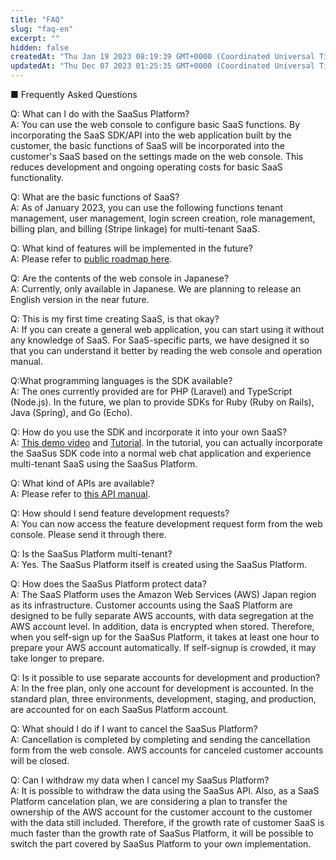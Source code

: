 ```yaml
---
title: "FAQ"
slug: "faq-en"
excerpt: ""
hidden: false
createdAt: "Thu Jan 19 2023 08:19:39 GMT+0000 (Coordinated Universal Time)"
updatedAt: "Thu Dec 07 2023 01:25:35 GMT+0000 (Coordinated Universal Time)"
---
```

■ Frequently Asked Questions

Q: What can I do with the SaaSus Platform?  
A: You can use the web console to configure basic SaaS functions. By incorporating the SaaS SDK/API into the web application built by the customer, the basic functions of SaaS will be incorporated into the customer's SaaS based on the settings made on the web console. This reduces development and ongoing operating costs for basic SaaS functionality.

Q: What are the basic functions of SaaS?  
A: As of January 2023, you can use the following functions tenant management, user management, login screen creation, role management, billing plan, and billing (Stripe linkage) for multi-tenant SaaS.

Q: What kind of features will be implemented in the future?  
A: Please refer to [public roadmap here](https://github.com/orgs/saasus-platform/projects/1).

Q: Are the contents of the web console in Japanese?  
A: Currently, only available in Japanese. We are planning to release an English version in the near future.

Q: This is my first time creating SaaS, is that okay?  
A: If you can create a general web application, you can start using it without any knowledge of SaaS. For SaaS-specific parts, we have designed it so that you can understand it better by reading the web console and operation manual.

Q:What programming languages is the SDK available?  
A: The ones currently provided are for PHP (Laravel) and TypeScript (Node.js). In the future, we plan to provide SDKs for Ruby (Ruby on Rails), Java (Spring), and Go (Echo).

Q: How do you use the SDK and incorporate it into your own SaaS?  
A: [This demo video](https://www.youtube.com/watch?v=deSkPJ-zTgw) and [Tutorial](./tutorial/prepare-the-sample-application). In the tutorial, you can actually incorporate the SaaSus SDK code into a normal web chat application and experience multi-tenant SaaS using the SaaSus Platform.

Q: What kind of APIs are available?  
A: Please refer to [this API manual](./reference/getting-started-with-your-api).

Q: How should I send feature development requests?  
A: You can now access the feature development request form from the web console. Please send it through there.

Q: Is the SaaSus Platform multi-tenant?  
A: Yes. The SaaSus Platform itself is created using the SaaSus Platform.

Q: How does the SaaSus Platform protect data?  
A: The SaaS Platform uses the Amazon Web Services (AWS) Japan region as its infrastructure. Customer accounts using the SaaS Platform are designed to be fully separate AWS accounts, with data segregation at the AWS account level. In addition, data is encrypted when stored. Therefore, when you self-sign up for the SaaSus Platform, it takes at least one hour to prepare your AWS account automatically. If self-signup is crowded, it may take longer to prepare.

Q: Is it possible to use separate accounts for development and production?  
A: In the free plan, only one account for development is accounted. In the standard plan, three environments, development, staging, and production, are accounted for on each SaaSus Platform account.

Q: What should I do if I want to cancel the SaaSus Platform?  
A: Cancellation is completed by completing and sending the cancellation form from the web console. AWS accounts for canceled customer accounts will be closed.

Q: Can I withdraw my data when I cancel my SaaSus Platform?  
A: It is possible to withdraw the data using the SaaSus API. Also, as a SaaS Platform cancelation plan, we are considering a plan to transfer the ownership of the AWS account for the customer account to the customer with the data still included. Therefore, if the growth rate of customer SaaS is much faster than the growth rate of SaaSus Platform, it will be possible to switch the part covered by SaaSus Platform to your own implementation.
